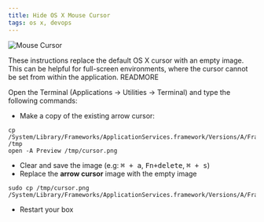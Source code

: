 ```yaml
---
title: Hide OS X Mouse Cursor
tags: os x, devops
---
```


![Mouse Cursor](/blog/2011-10-27-hide-os-x-mouse-cursor/cursor.png)

These instructions replace the default OS X cursor with an empty image.
This can be helpful for full-screen environments, where the cursor
cannot be set from within the application. READMORE

Open the Terminal (Applications -> Utilities -> Terminal) and type the
following commands:

* Make a copy of the existing arrow cursor:

```.language-bash
cp /System/Library/Frameworks/ApplicationServices.framework/Versions/A/Frameworks/HIServices.framework/Versions/A/Resources/cursors/arrow/cursor.png /tmp
open -A Preview /tmp/cursor.png
```

* Clear and save the image (e.g: <kbd>⌘ + a</kbd>, <kbd>Fn+delete</kbd>, <kbd>⌘ + s</kbd>)
* Replace the __arrow cursor__ image with the empty image

```.language-bash
sudo cp /tmp/cursor.png /System/Library/Frameworks/ApplicationServices.framework/Versions/A/Frameworks/HIServices.framework/Versions/A/Resources/cursors/arrow/cursor.png
```

* Restart your box
